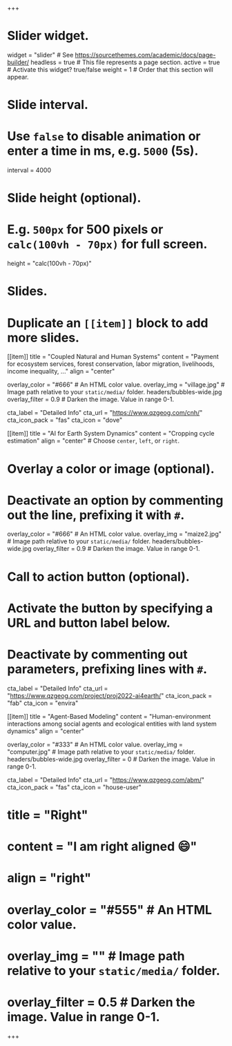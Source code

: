 +++
# Slider widget.
widget = "slider"  # See https://sourcethemes.com/academic/docs/page-builder/
headless = true  # This file represents a page section.
active = true  # Activate this widget? true/false
weight = 1  # Order that this section will appear.

# Slide interval.
# Use `false` to disable animation or enter a time in ms, e.g. `5000` (5s).
interval = 4000

# Slide height (optional).
# E.g. `500px` for 500 pixels or `calc(100vh - 70px)` for full screen.
height = "calc(100vh - 70px)"

# Slides.
# Duplicate an `[[item]]` block to add more slides.

[[item]]
  title = "Coupled Natural and Human Systems"
  content = "Payment for ecosystem services, forest conservation, labor migration, livelihoods, income inequality, ..."
  align = "center"

  overlay_color = "#666"  # An HTML color value.
  overlay_img = "village.jpg"  # Image path relative to your `static/media/` folder. headers/bubbles-wide.jpg
  overlay_filter = 0.9  # Darken the image. Value in range 0-1.

  cta_label = "Detailed Info"
  cta_url = "https://www.qzgeog.com/cnh/"
  cta_icon_pack = "fas"
  cta_icon = "dove"

[[item]]
  title = "AI for Earth System Dynamics"
  content = "Cropping cycle estimation"
  align = "center"  # Choose `center`, `left`, or `right`.

  # Overlay a color or image (optional).
  #   Deactivate an option by commenting out the line, prefixing it with `#`.
  overlay_color = "#666"  # An HTML color value.
  overlay_img = "maize2.jpg"  # Image path relative to your `static/media/` folder. headers/bubbles-wide.jpg
  overlay_filter = 0.9  # Darken the image. Value in range 0-1.

  # Call to action button (optional).
  #   Activate the button by specifying a URL and button label below.
  #   Deactivate by commenting out parameters, prefixing lines with `#`.
  cta_label = "Detailed Info"
  cta_url = "https://www.qzgeog.com/project/proj2022-ai4earth/"
  cta_icon_pack = "fab"
  cta_icon = "envira"

[[item]]
  title = "Agent-Based Modeling"
  content = "Human-environment interactions among social agents and ecological entities with land system dynamics"
  align = "center"

  overlay_color = "#333"  # An HTML color value.
  overlay_img = "computer.jpg"  # Image path relative to your `static/media/` folder. headers/bubbles-wide.jpg
  overlay_filter = 0  # Darken the image. Value in range 0-1.

  cta_label = "Detailed Info"
  cta_url = "https://www.qzgeog.com/abm/"
  cta_icon_pack = "fas"
  cta_icon = "house-user"
  
#  title = "Right"
#  content = "I am right aligned :smile:"
#  align = "right"
#
#  overlay_color = "#555"  # An HTML color value.
#  overlay_img = ""  # Image path relative to your `static/media/` folder.
#  overlay_filter = 0.5  # Darken the image. Value in range 0-1.
+++
